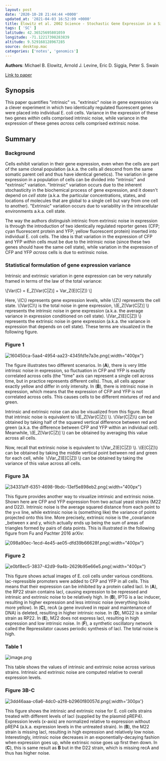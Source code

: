 ```yaml
---
layout: post
date: '2020-10-28 21:44:44 +0000'
updated_at: '2021-04-03 16:52:09 +0000'
title: Elowitz et al. 2002 Science - Stochastic Gene Expression in a Single Cell
tags: [ 'SC' ]
latitude: 42.36525695801059
longitude: -71.12217398283839
altitude: 9.529168128967285
source: desktop.mac
categories: ['notes', 'genomics']
---
```


**Authors**: Michael B. Elowitz, Arnold J. Levine, Eric D. Siggia, Peter S. Swain

[Link to paper](https://science.sciencemag.org/content/297/5584/1183)

## Synopsis

This paper quantifies "intrinsic" vs. "extrinsic" noise in gene expression via a clever experiment in which two identically regulated fluorescent genes were placed into individual E. coli cells. Variance in the expression of these two genes _within_ cells comprised intrinsic noise, while variance in the expression of these genes _across_ cells comprised extrinsic noise.

## Summary

### Background

Cells exhibit variation in their gene expression, even when the cells are part of the same clonal population (a.k.a. the cells all descend from the same somatic parent cell and thus have identical genetics). The variation in gene expression in a population of cells can be divided into "intrinsic" and "extrinsic" variation. "Intrinsic" variation occurs due to the inherent stochasticity in the biochemical process of gene expression, and it doesn't depend on _cell state_ (a.k.a. the particular concentrations, states, and locations of molecules that are global to a single cell but vary from one cell to another). "Extrinsic" variation occurs due to variability in the intracellular environments a.k.a. cell state.

The way the authors distinguish intrinsic from extrinsic noise in expression is through the introduction of two identically regulated reporter genes (CFP; cyan fluorescent protein and YFP; yellow fluorescent protein) inserted into individual E. coli cells. The idea is that variation in the expression of CFP and YFP _within_ cells must be due to the intrinsic noise (since these two genes should have the same cell state), while variation in the expression of CFP and YFP _across_ cells is due to extrinsic noise.

### Statistical formulation of gene expression variance

Intrinsic and extrinsic variation in gene expression can be very naturally framed in terms of the law of the total variance:

\\[Var(C) = E_Z[Var(C\|Z)] + Var_Z(E[C\|Z]) \\]

Here, \\(C\\) represents gene expression levels, while \\(Z\\) represents the cell state. \\(Var(C)\\) is the total noise in gene expression, \\(E_Z[Var(C\|Z)] \\) represents the intrinsic noise in gene expression (a.k.a. the average variance in expression conditioned on cell state). \\(Var_Z(E[C\|Z]) \\) represents the extrinsic noise in gene expression (a.k.a. the variance in expression that depends on cell state). These terms are visualized in the following figure.

### Figure 1

![160450ca-5aa4-4954-aa23-4345fd1e7a3e.png](/assets/Elowitz-et-al-2002-Science-Stochastic-Gene-Expression-in-a-Single-Cell-160450ca-5aa4-4954-aa23-4345fd1e7a3e.png){:width="400px"}

The figure illustrates two different scenarios. In (**A**), there is very little intrinsic noise in expression, so fluctuation in CFP and YFP is exactly correlated across cells (the "time" axis can represent a single cell across time, but in practice represents different cells). Thus, all cells appear exactly yellow and differ in only intensity. In (**B**), there is intrinsic noise in expression, which means that the expression of CFP and YFP is not correlated across cells. This causes cells to be different mixtures of red and green.

Intrinsic and extrinsic noise can also be visualized from this figure. Recall that intrinsic noise is equivalent to \\(E_Z[Var(C\|Z)] \\). \\(Var(C\|Z)\\) can be obtained by taking half of the squared vertical difference between red and green (a.k.a. the difference between CFP and YFP within an individual cell). Meanwhile, \\(E_Z[Var(C\|Z)] \\) can be obtained by averaging this value across all cells.

Now, recall that extrinsic noise is equivalent to \\(Var_Z(E[C\|Z]) \\). \\(E[C\|Z]\\) can be obtained by taking the middle vertical point between red and green for each cell, while  \\(Var_Z(E[C\|Z]) \\) can be obtained by taking the variance of this value across all cells.

### Figure 3A

![34331a1f-6351-4698-9bdc-13ef5e898eb2.png](/assets/Elowitz-et-al-2002-Science-Stochastic-Gene-Expression-in-a-Single-Cell-34331a1f-6351-4698-9bdc-13ef5e898eb2.png){:width="400px"}

This figure provides another way to visualize intrinsic and extrinsic noise. Shown here are CFP and YFP expression from two actual yeast strains (M22 and D22). Intrinsic noise is the average squared distance from each point to the y=x line, while extrinsic noise is (something like) the variance of points projected onto this line. More precisely, extrinsic noise is the _covariance _between x and y, which actually ends up being the sum of areas of triangles formed by pairs of data points. This is illustrated in the following figure from Fu and Pachter 2016 arXiv:

![098a90ec-1ecd-4e45-ae05-dfd39b66628f.png](/assets/Elowitz-et-al-2002-Science-Stochastic-Gene-Expression-in-a-Single-Cell-098a90ec-1ecd-4e45-ae05-dfd39b66628f.png){:width="400px"}

### Figure 2

![e0bf8ec5-3837-42d9-9a4b-2629b95e66e5.png](/assets/Elowitz-et-al-2002-Science-Stochastic-Gene-Expression-in-a-Single-Cell-e0bf8ec5-3837-42d9-9a4b-2629b95e66e5.png){:width="400px"}

This figure shows actual images of E. coli cells under various conditions. lac-repressible promoters were added to CFP and YFP in all cells. This means that their expression can be inhibited by a protein called lacl. In (**A**), the RP22 strain contains lacl, causing expression to be repressed and intrinsic and extrinsic noise to be relatively high. In (**B**), IPTG is a lac inducer, resulting in higher expression and less intrinsic noise (everything looks more yellow). In (**C**), recA (a gene involved in repair and maintenance of DNA) is deleted, resulting in higher intrinsic noise. In (**D**), MG22 is a similar strain as RP22. In (**E**), M22 does not express lacl, resulting in high expression and low intrinsic noise. In (**F**), a synthetic oscillatory network called the Repressilator causes periodic synthesis of lacl. The total noise is high.

### Table 1
![image.png](/assets/Elowitz-et-al-2002-Science-Stochastic-Gene-Expression-in-a-Single-Cell-image.png)

This table shows the values of intrinsic and extrinsic noise across various strains. Intrinsic and extrinsic noise are computed relative to overall expression levels.

### Figure 3B-C

![3dd46aaa-c6a6-4dc0-a2f8-b2960f80057d.png](/assets/Elowitz-et-al-2002-Science-Stochastic-Gene-Expression-in-a-Single-Cell-3dd46aaa-c6a6-4dc0-a2f8-b2960f80057d.png){:width='300px'}

This figure shows the intrinsic and extrinsic noise for E. coli cells strains treated with different levels of lacl (supplied by the plasmid pREP4). Expression levels (x-axis) are normalized relative to expression without pREP4 (a.k.a. expression levels in the untreated strain). In (**B**), the M22 strain is missing lacl, resulting in high expression and relatively low noise. Interestingly, intrinsic noise decreases in an exponentially-decaying fashion when expression goes up, while extrinsic noise goes up first then down. In (**C**), this is same result as **B** but in the D22 strain, which is missing recA and thus has higher noise.
